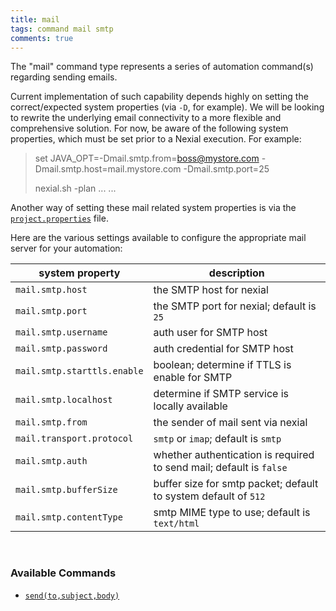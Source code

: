 ```yaml
---
title: mail
tags: command mail smtp
comments: true
---
```



The "mail" command type represents a series of automation command(s) regarding sending emails.

Current implementation of such capability depends highly on setting the correct/expected system properties (via `-D`, 
for example).  We will be looking to rewrite the underlying email connectivity to a more flexible and comprehensive 
solution.  For now, be aware of the following system properties, which must be set prior to a Nexial execution.  For 
example:

> set JAVA_OPT=-Dmail.smtp.from=boss@mystore.com -Dmail.smtp.host=mail.mystore.com -Dmail.smtp.port=25
> 
> nexial.sh -plan ... ...

Another way of setting these mail related system properties is via the 
[`project.properties`](../../userguide/UnderstandingProjectStructure#project.properties) file.

Here are the various settings available to configure the appropriate mail server for your automation:

| system property             | description                                                         |
| --------------------------- | ------------------------------------------------------------------- |
| `mail.smtp.host`            | the SMTP host for nexial                                            |
| `mail.smtp.port`            | the SMTP port for nexial; default is `25`                           |
| `mail.smtp.username`        | auth user for SMTP host                                             |
| `mail.smtp.password`        | auth credential for SMTP host                                       |
| `mail.smtp.starttls.enable` | boolean; determine if TTLS is enable for SMTP                       |
| `mail.smtp.localhost`       | determine if SMTP service is locally available                      |
| `mail.smtp.from`            | the sender of mail sent via nexial                                  |
| `mail.transport.protocol`   | `smtp` or `imap`; default is `smtp`                                 |
| `mail.smtp.auth`            | whether authentication is required to send mail; default is `false` |
| `mail.smtp.bufferSize`      | buffer size for smtp packet; default to system default of `512`     |
| `mail.smtp.contentType`     | smtp MIME type to use; default is `text/html`                       |

<br/>

### Available Commands
- [`send(to,subject,body)`](send(to,subject,body))
